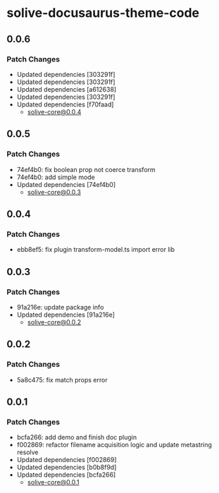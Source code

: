 # solive-docusaurus-theme-code

## 0.0.6

### Patch Changes

- Updated dependencies [303291f]
- Updated dependencies [303291f]
- Updated dependencies [a612638]
- Updated dependencies [303291f]
- Updated dependencies [f70faad]
  - solive-core@0.0.4

## 0.0.5

### Patch Changes

- 74ef4b0: fix boolean prop not coerce transform
- 74ef4b0: add simple mode
- Updated dependencies [74ef4b0]
  - solive-core@0.0.3

## 0.0.4

### Patch Changes

- ebb8ef5: fix plugin transform-model.ts import error lib

## 0.0.3

### Patch Changes

- 91a216e: update package info
- Updated dependencies [91a216e]
  - solive-core@0.0.2

## 0.0.2

### Patch Changes

- 5a8c475: fix match props error

## 0.0.1

### Patch Changes

- bcfa266: add demo and finish doc plugin
- f002869: refactor filename acquisition logic and update metastring resolve
- Updated dependencies [f002869]
- Updated dependencies [b0b8f9d]
- Updated dependencies [bcfa266]
  - solive-core@0.0.1
